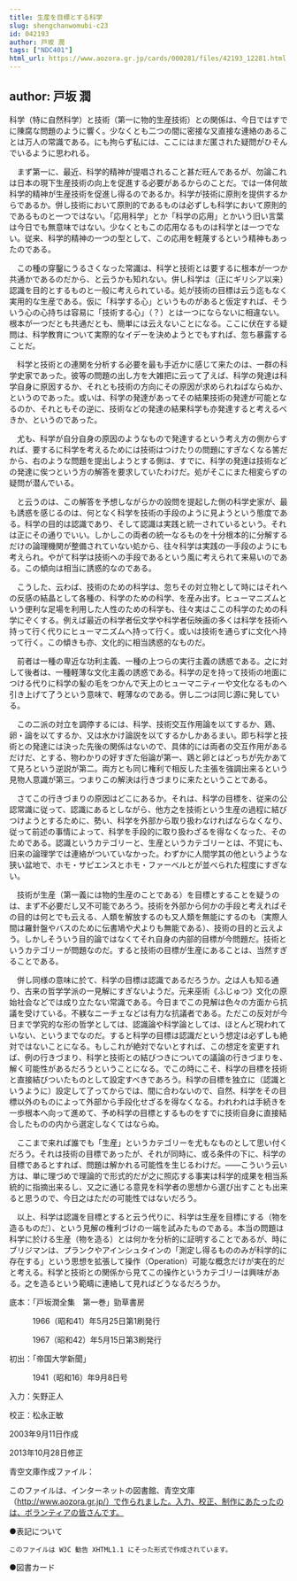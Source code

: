 ```yaml
---
title: 生産を目標とする科学
slug: shengchanwomubi-c23
id: 042193
author: 戸坂 潤
tags: ["NDC401"]
html_url: https://www.aozora.gr.jp/cards/000281/files/42193_12281.html
---
```


## author: 戸坂 潤

科学（特に自然科学）と技術（第一に物的生産技術）との関係は、今日ではすでに陳腐な問題のように響く。少なくとも二つの間に密接な又直接な連絡のあることは万人の常識である。にも拘らず私には、ここにはまだ匿された疑問がひそんでいるように思われる。

　まず第一に、最近、科学的精神が提唱されること甚だ旺んであるが、勿論これは日本の現下生産技術の向上を促進する必要があるからのことだ。では一体何故科学的精神が生産技術を促進し得るのであるか。科学が技術に原則を提供するからであるか。併し技術において原則的であるものは必ずしも科学において原則的であるものと一つではない。「応用科学」とか「科学の応用」とかいう旧い言葉は今日でも無意味ではない。少なくともこの応用なるものは科学とは一つでない。従来、科学的精神の一つの型として、この応用を軽蔑するという精神もあったのである。

　この種の穿鑿にうるさくなった常識は、科学と技術とは要するに根本が一つか共通かであるのだから、と云うかも知れない。併し科学は（正にギリシア以来）認識を目的とするものと一般に考えられている。処が技術の目標は云う迄もなく実用的な生産である。仮に「科学する心」というものがあると仮定すれば、そういう心の心持ちは容易に「技術する心」（？）とは一つにならないに相違ない。根本が一つだとも共通だとも、簡単には云えないことになる。ここに伏在する疑問は、科学教育について実際的なイデーを決めようとでもすれば、忽ち暴露することだ。

　科学と技術との連関を分析する必要を最も手近かに感じて来たのは、一群の科学史家であった。彼等の問題の出し方を大雑把に云って了えば、科学の発達は科学自身に原因するか、それとも技術の方向にその原因が求められねばならぬか、というのであった。或いは、科学の発達があってその結果技術の発達が可能となるのか、それともその逆に、技術などの発達の結果科学も亦発達すると考えるべきか、というのであった。

　尤も、科学が自分自身の原因のようなもので発達するという考え方の側からすれば、要するに科学を考えるためには技術はつけたりの問題にすぎなくなる筈だから、右のような問題を提出しようとする側は、すでに、科学の発達は技術などの発達に俟つという方の解答を要求していたわけだ。処がそこにまた相変らずの疑問が潜んでいる。

　と云うのは、この解答を予想しながらかの設問を提起した側の科学史家が、最も誘惑を感じるのは、何となく科学を技術の手段のように見ようという態度である。科学の目的は認識であり、そして認識は実践と統一されているという。それは正にその通りでいい。しかしこの両者の統一なるものを十分根本的に分解するだけの論理機関が整備されていない処から、往々科学は実践の一手段のようにも考えられ。やがて科学は技術への手段であるという風に考えられて来易いのである。この傾向は相当に誘惑的なのである。

　こうした、云わば、技術のための科学は、忽ちその対立物として時にはそれへの反感の結晶として各種の、科学のための科学、を産み出す。ヒューマニズムという便利な足場を利用した人性のための科学も、往々実はここの科学のための科学にぞくする。例えば最近の科学者伝文学や科学者伝映画の多くは科学を技術へ持って行く代りにヒューマニズムへ持って行く。或いは技術を通らずに文化へ持って行く。この傾きも亦、文化的に相当誘惑的なものだ。

　前者は一種の卑近な功利主義、一種の上つらの実行主義の誘惑である。之に対して後者は、一種軽薄な文化主義の誘惑である。科学の足を持って技術の地面につける代りに科学の髪の毛をつかんで天上のヒューマニティーや文化なるものへ引き上げて了うという意味で、軽薄なのである。併し二つは同じ源に発している。

　この二派の対立を調停するには、科学、技術交互作用論を以てするか、鶏、卵・論を以てするか、又は水かけ論説を以てするかしかあるまい。即ち科学と技術との発達には決った先後の関係はないので、具体的には両者の交互作用があるだけだ、とする、物わかりの好すぎた俗論が第一、鶏と卵とはどっちが先かあてて見ろという逆説が第二。両方とも同じ権利で相反した主張を強調出来るという見物人意識が第三。つまりこの解決は行きづまりに来たということである。

　さてこの行きづまりの原因はどこにあるか。それは、科学の目標を、従来の公認常識に従って、認識にあるとしながら、他方之を技術という生産の過程に結びつけようとするために、勢い、科学を外部から取り扱わなければならなくなり、従って前述の事情によって、科学を手段的に取り扱わざるを得なくなった、そのためである。認識というカテゴリーと、生産というカテゴリーとは、不覚にも、旧来の論理学では連絡がついていなかった。わずかに人間学其の他というような狭い盆地で、ホモ・サピエンスとホモ・ファーベルとが並べられた程度にすぎない。

　技術が生産（第一義には物的生産のことである）を目標とすることを疑うのは、まず不必要だし又不可能であろう。技術を外部から何かの手段と考えればその目的は何とでも云える、人類を解放するのも又人類を無能にするのも（実際人間は羅針盤やバスのために伝書鳩や犬よりも無能である）、技術の目的と云えよう。しかしそういう目的論ではなくてそれ自身の内部的目標が今問題だ。技術というカテゴリーが問題なのだ。すると技術の目標が生産にあることは、当然すぎることである。

　併し同様の意味に於て、科学の目標は認識であるだろうか。之は人も知る通り、古来の哲学学派の一見解にすぎないようだ。元来巫術《ふじゅつ》文化の原始社会などでは成り立たない常識である。今日までこの見解は色々の方面から抗議を受けている。不躾なニーチェなどは有力な抗議者である。ただこの反対が今日まで学究的な形の哲学としては、認識論や科学論としては、ほとんど現われていない、というまでなのだ。すると科学の目標は認識だという想定は必ずしも絶対ではないことになる。もしこれが絶対でないとすれば、この想定を変更すれば、例の行きづまり、科学と技術との結びつきについての議論の行きづまりを、解く可能性があるだろうということになる。でこの時にこそ、科学の目標を技術と直接結びついたものとして設定すべきであろう。科学の目標を独立に（認識というように）設定して了ってからでは、間に合わないので、自然、科学をその目標以外のものによって外部から手段化せざるを得なくなる。われわれは手続きを一歩根本へ向って進めて、予め科学の目標とするものをすでに技術自身に直接結合したものの内から選定しなくてはならぬ。

　ここまで来れば誰でも「生産」というカテゴリーを尤もなものとして思い付くだろう。それは技術の目標であったが、それが同時に、或る条件の下に、科学の目標であるとすれば、問題は解かれる可能性を生じるわけだ。――こういう云い方は、単に理づめで理論的で形式的だが之に照応する事実は科学的成果を相当系統的に指摘出来るし、又之に通じる意見を科学者の思想から選び出すことも出来ると思うので、今日之はただの可能性ではないだろう。

　以上、科学は認識を目標とすると云う代りに、科学は生産を目標にする（物を造るものだ）、という見解の権利づけの一端を試みたものである。本当の問題は科学に於ける生産（物を造る）とは何かを分析的に証明することであるが、時にブリジマンは、プランクやアインシュタインの「測定し得るもののみが科学的に存在する」という思想を拡張して操作（Operation）可能な概念だけが実在的だと考える。科学と技術との関係から見てこの操作というカテゴリーは興味がある。之を造るという範疇に連絡して見ればどうなるだろうか。













底本：「戸坂潤全集　第一巻」勁草書房

　　　1966（昭和41）年5月25日第1刷発行

　　　1967（昭和42）年5月15日第3刷発行

初出：「帝国大学新聞」

　　　1941（昭和16）年9月8日号

入力：矢野正人

校正：松永正敏

2003年9月11日作成

2013年10月28日修正

青空文庫作成ファイル：

このファイルは、インターネットの図書館、青空文庫（http://www.aozora.gr.jp/）で作られました。入力、校正、制作にあたったのは、ボランティアの皆さんです。











●表記について


	このファイルは W3C 勧告 XHTML1.1 にそった形式で作成されています。







●図書カード
